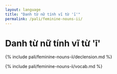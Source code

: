 ```yaml
---
layout: language
title: "Danh từ nữ tính vĩ từ 'ī'"
permalink: /pali/feminine-nouns-ii/
---
```


# Danh từ nữ tính vĩ từ 'ī'

{% include pali/feminine-nouns-ii/declension.md %}

{% include pali/feminine-nouns-ii/vocab.md %}